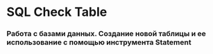 # SQL Check Table
### Работа с базами данных. Создание новой таблицы и ее использование с помощью инструмента Statement
